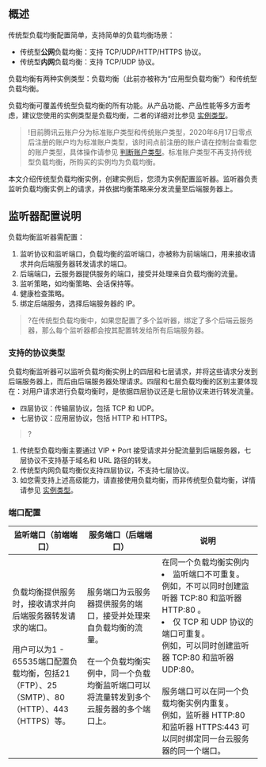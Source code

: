 ## 概述
传统型负载均衡配置简单，支持简单的负载均衡场景：
- 传统型**公网**负载均衡：支持 TCP/UDP/HTTP/HTTPS 协议。
- 传统型**内网**负载均衡：支持 TCP/UDP 协议。

负载均衡有两种实例类型：负载均衡（此前亦被称为“应用型负载均衡”）和传统型负载均衡。

负载均衡可覆盖传统型负载均衡的所有功能。从产品功能、产品性能等多方面考虑，建议您使用的实例类型是负载均衡，二者的详细对比参见 [实例类型](https://cloud.tencent.com/document/product/214/8847)。
>!目前腾讯云账户分为标准账户类型和传统账户类型，2020年6月17日零点后注册的账户均为标准账户类型，该时间点前注册的账户请在控制台查看您的账户类型，具体操作请参见 [判断账户类型](https://cloud.tencent.com/document/product/1199/49090#judge)。标准账户类型不再支持传统型负载均衡，所购买的实例均为负载均衡。
>
本文介绍传统型负载均衡实例，创建实例后，您须为实例配置监听器。监听器负责监听负载均衡实例上的请求，并依据均衡策略来分发流量至后端服务器上。
## 监听器配置说明
负载均衡监听器需配置：
1. 监听协议和监听端口，负载均衡的监听端口，亦被称为前端端口，用来接收请求并向后端服务器转发请求的端口。
2. 后端端口，云服务器提供服务的端口，接受并处理来自负载均衡的流量。
2. 监听策略，如均衡策略、会话保持等。
3. 健康检查策略。
4. 绑定后端服务，选择后端服务器的 IP。

> ?在传统型负载均衡中，如果您配置了多个监听器，绑定了多个后端云服务器，那么每个监听器都会按其配置转发给所有后端服务器。

### 支持的协议类型
负载均衡监听器可以监听负载均衡实例上的四层和七层请求，并将这些请求分发到后端服务器上，而后由后端服务器处理请求。四层和七层负载均衡的区别主要体现在：对用户请求进行负载均衡时，是依据四层协议还是七层协议来进行转发流量。
- 四层协议：传输层协议，包括 TCP 和 UDP。
- 七层协议：应用层协议，包括 HTTP 和 HTTPS。

>? 
1. 传统型负载均衡主要通过 VIP + Port 接受请求并分配流量到后端服务器，七层协议不支持基于域名和 URL 路径的转发。
2. 传统型内网负载均衡仅支持四层协议，不支持七层协议。
3. 如您需支持上述高级能力，请直接使用负载均衡，而非传统型负载均衡，详情请参见 [实例类型](https://cloud.tencent.com/document/product/214/8847)。

### 端口配置
<table>
<thead>
<tr>
<th width="30%">监听端口（前端端口）</th>
<th width="30%">服务端口（后端端口）</th>
<th width="40%">说明</th>
</tr>
</thead>
<tbody><tr>
<td>负载均衡提供服务时，接收请求并向后端服务器转发请求的端口。<br><br>用户可以为1 - 65535端口配置负载均衡，包括21（FTP）、25（SMTP）、80（HTTP）、443（HTTPS）等。</td>
<td>服务端口为云服务器提供服务的端口，接受并处理来自负载均衡的流量。<br><br>在一个负载均衡实例中，同一个负载均衡监听端口可以将流量转发到多个云服务器的多个端口上。</td>
<td>在同一个负载均衡实例内<li>监听端口不可重复。<br>例如，不可以同时创建监听器 TCP:80 和监听器 HTTP:80 。</li><li>仅 TCP 和 UDP 协议的端口可重复。<br>例如，可以同时创建监听器 TCP:80 和监听器 UDP:80。</li><br>服务端口可以在同一个负载均衡实例内重复。<br>例如，监听器 HTTP:80 和监听器 HTTPS:443 可以同时绑定同一台云服务器的同一个端口。</td>
</tr>
</tbody></table>

